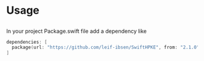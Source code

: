 # Usage

## 

In your project Package.swift file add a dependency like

```swift
dependencies: [
  package(url: "https://github.com/leif-ibsen/SwiftHPKE", from: "2.1.0"),
]
```

